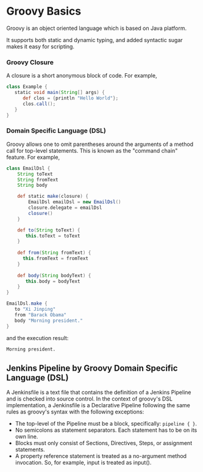# Groovy Basics

Groovy is an object oriented language which is based on Java platform. 

It supports both static and dynamic typing, and added syntactic sugar makes it easy for scripting.

### Groovy Closure 

A closure is a short anonymous block of code. For example,
```groovy
class Example {
   static void main(String[] args) {
      def clos = {println "Hello World"};
      clos.call();
   } 
}
```

### Domain Specific Language (DSL)

Groovy allows one to omit parentheses around the arguments of a method call for top-level statements. This is known as the "command chain" feature. For example, 

```groovy
class EmailDsl {
    String toText 
    String fromText 
    String body 

    def static make(closure) {
        EmailDsl emailDsl = new EmailDsl()
        closure.delegate = emailDsl
        closure()
    }

    def to(String toText) { 
       this.toText = toText 
    }
   
    def from(String fromText) { 
      this.fromText = fromText 
    }
   
    def body(String bodyText) { 
       this.body = bodyText 
    } 
}

EmailDsl.make { 
   to "Xi Jinping" 
   from "Barack Obama" 
   body "Morning president."
}
```
and the execution result:
```bash
Morning president.
```

## Jenkins Pipeline by Groovy Domain Specific Language (DSL)

A Jenkinsfile is a text file that contains the definition of a Jenkins Pipeline and is checked into source control. In the context of groovy's DSL implementation, a Jenkinsfile is a Declarative Pipeline following the same rules as groovy's syntax with the following exceptions:

* The top-level of the Pipeline must be a block, specifically: `pipeline { }`.
* No semicolons as statement separators. Each statement has to be on its own line.
* Blocks must only consist of Sections, Directives, Steps, or assignment statements.
* A property reference statement is treated as a no-argument method invocation. So, for example, input is treated as input().


